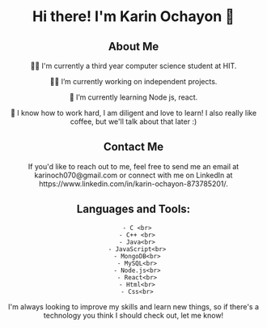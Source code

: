 <div id="header" align="center">
<h1> Hi there! I'm Karin Ochayon 👋 </h1>
</div>

<div id="content"  align="center">
<h2> About Me </h2>

  👩‍🎓 I'm currently a third year computer science student at HIT.

  🙋‍♀️ I’m currently working on independent projects.

  🌼 I’m currently learning Node js, react.

  🥳  I know how to work hard, I am diligent and love to learn! I also really like coffee, but we'll talk about that later :)
  </div>


<div id="contact" align="center">
<h2> Contact Me</h2>
  If you'd like to reach out to me, feel free to send me an email at karinoch070@gmail.com or connect with me on LinkedIn at https://www.linkedin.com/in/karin-ochayon-873785201/.
</div>


<div id="tools" align="center">
  <h2> Languages and Tools:</h2>
 
      - C <br>
      - C++ <br>
      - Java<br>
      - JavaScript<br>
      - MongoDB<br>
      - MySQL<br>
      - Node.js<br>
      - React<br>
      - Html<br>
      - Css<br>
  I'm always looking to improve my skills and learn new things, so if there's a technology you think I should check out, let me know!
  </div>
 




